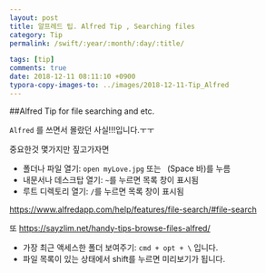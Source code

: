```yaml
---
layout: post
title: 알프레드 팁. Alfred Tip , Searching files
category: Tip
permalink: /swift/:year/:month/:day/:title/

tags: [tip]
comments: true
date: 2018-12-11 08:11:10 +0900
typora-copy-images-to: ../images/2018-12-11-Tip_Alfred
---
```

##Alfred Tip for file searching and etc.

`Alfred` 를 쓰면서 몰랐던 사실!!!입니다.ㅜㅜ

중요한것 몇가지만 짚고가자면

* 폴더나 파일 열기:  `open myLove.jpg` 또는 ` `(Space 바)를 누름
* 내문서나 데스크탑 열기: `~`를 누르면 목록 창이 표시됨
* 루트 디렉토리 열기: `/`를 누르면 목록 창이 표시됨

https://www.alfredapp.com/help/features/file-search/#file-search

또 https://sayzlim.net/handy-tips-browse-files-alfred/

* 가장 최근 액세스한 폴더 보여주기: `cmd + opt + \` 입니다.
* 파일 목록이 있는 상태에서 shift를 누르면 미리보기가 됩니다.